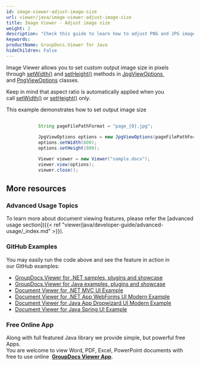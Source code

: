 ```yaml
---
id: image-viewer-adjust-image-size
url: viewer/java/image-viewer-adjust-image-size
title: Image Viewer - Adjust image size
weight: 2
description: "Check this guide to learn how to adjust PNG and JPG images size when viewing documents with Image Viewer by GroupDocs for Java."
keywords: 
productName: GroupDocs.Viewer for Java
hideChildren: False
---
```

Image Viewer allows you to set custom output image size in pixels through [setWidth()](https://apireference.groupdocs.com/java/viewer/com.groupdocs.viewer.options/PngViewOptions#setWidth(int)) and [setHeight()](https://apireference.groupdocs.com/java/viewer/com.groupdocs.viewer.options/PngViewOptions#setHeight(int)) methods in [JpgViewOptions ](https://apireference.groupdocs.com/java/viewer/com.groupdocs.viewer.options/JpgViewOptions) and [PngViewOptions](https://apireference.groupdocs.com/java/viewer/com.groupdocs.viewer.options/PngViewOptions) classes.

Keep in mind that aspect ratio is automatically applied when you call [setWidth()](https://apireference.groupdocs.com/java/viewer/com.groupdocs.viewer.options/PngViewOptions#setWidth(int)) or [setHeight()](https://apireference.groupdocs.com/java/viewer/com.groupdocs.viewer.options/PngViewOptions#setHeight(int)) only.

This example demonstrates how to set output image size

```java
 			
            String pageFilePathFormat = "page_{0}.jpg";
            			
            JpgViewOptions options = new JpgViewOptions(pageFilePathFormat);
			options.setWidth(600);
			options.setHeight(800);

			Viewer viewer = new Viewer("sample.docx");
			viewer.view(options);
			viewer.close();
```

## More resources
### Advanced Usage Topics
To learn more about document viewing features, please refer the [advanced usage section]({{< ref "viewer/java/developer-guide/advanced-usage/_index.md" >}}).

### GitHub Examples
You may easily run the code above and see the feature in action in our GitHub examples:
*   [GroupDocs.Viewer for .NET samples, plugins and showcase](https://github.com/groupdocs-viewer/GroupDocs.Viewer-for-.NET)    
*   [GroupDocs.Viewer for Java examples, plugins and showcase](https://github.com/groupdocs-viewer/GroupDocs.Viewer-for-Java)    
*   [Document Viewer for .NET MVC UI Example](https://github.com/groupdocs-viewer/GroupDocs.Viewer-for-.NET-MVC)    
*   [Document Viewer for .NET App WebForms UI Modern Example](https://github.com/groupdocs-viewer/GroupDocs.Viewer-for-.NET-WebForms)    
*   [Document Viewer for Java App Dropwizard UI Modern Example](https://github.com/groupdocs-viewer/GroupDocs.Viewer-for-Java-Dropwizard)    
*   [Document Viewer for Java Spring UI Example](https://github.com/groupdocs-viewer/GroupDocs.Viewer-for-Java-Spring)
    
### Free Online App
Along with full featured Java library we provide simple, but powerful free Apps.  
You are welcome to view Word, PDF, Excel, PowerPoint documents with free to use online  **[GroupDocs Viewer App](https://products.groupdocs.app/viewer)**.
